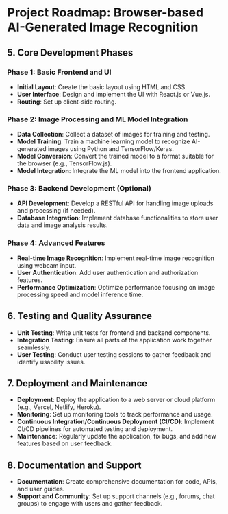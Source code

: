 # Project Roadmap: Browser-based AI-Generated Image Recognition

## 5. Core Development Phases
### Phase 1: Basic Frontend and UI
- **Initial Layout**: Create the basic layout using HTML and CSS.
- **User Interface**: Design and implement the UI with React.js or Vue.js.
- **Routing**: Set up client-side routing.

### Phase 2: Image Processing and ML Model Integration
- **Data Collection**: Collect a dataset of images for training and testing.
- **Model Training**: Train a machine learning model to recognize AI-generated images using Python and TensorFlow/Keras.
- **Model Conversion**: Convert the trained model to a format suitable for the browser (e.g., TensorFlow.js).
- **Model Integration**: Integrate the ML model into the frontend application.

### Phase 3: Backend Development (Optional)
- **API Development**: Develop a RESTful API for handling image uploads and processing (if needed).
- **Database Integration**: Implement database functionalities to store user data and image analysis results.

### Phase 4: Advanced Features
- **Real-time Image Recognition**: Implement real-time image recognition using webcam input.
- **User Authentication**: Add user authentication and authorization features.
- **Performance Optimization**: Optimize performance focusing on image processing speed and model inference time.

## 6. Testing and Quality Assurance
- **Unit Testing**: Write unit tests for frontend and backend components.
- **Integration Testing**: Ensure all parts of the application work together seamlessly.
- **User Testing**: Conduct user testing sessions to gather feedback and identify usability issues.

## 7. Deployment and Maintenance
- **Deployment**: Deploy the application to a web server or cloud platform (e.g., Vercel, Netlify, Heroku).
- **Monitoring**: Set up monitoring tools to track performance and usage.
- **Continuous Integration/Continuous Deployment (CI/CD)**: Implement CI/CD pipelines for automated testing and deployment.
- **Maintenance**: Regularly update the application, fix bugs, and add new features based on user feedback.

## 8. Documentation and Support
- **Documentation**: Create comprehensive documentation for code, APIs, and user guides.
- **Support and Community**: Set up support channels (e.g., forums, chat groups) to engage with users and gather feedback.

